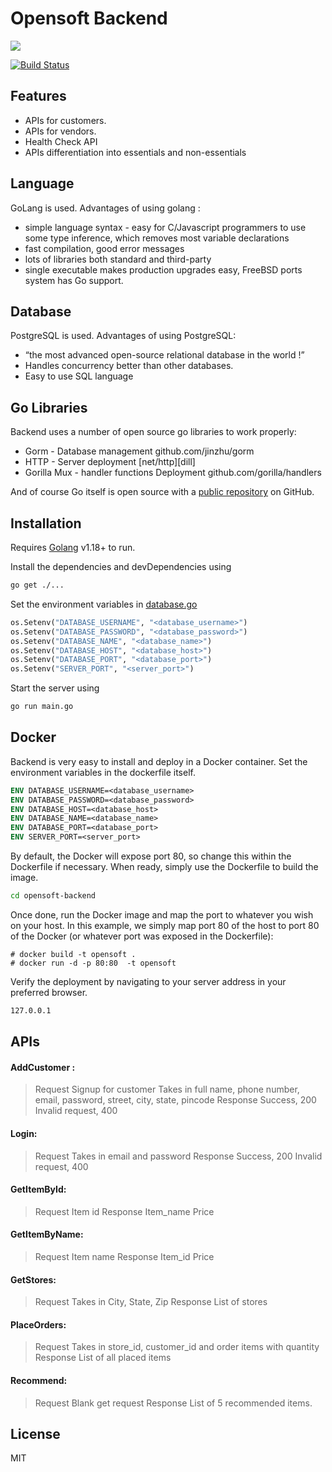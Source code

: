# Opensoft Backend
![](https://user-images.githubusercontent.com/79754058/160650788-dff64dd0-26b5-4ddb-aa39-6852aafd5755.jpg)

[![Build Status](https://travis-ci.org/joemccann/dillinger.svg?branch=master)](https://travis-ci.org/joemccann/dillinger)

## Features

- APIs for customers.
- APIs for vendors.
- Health Check API
- APIs differentiation into essentials and non-essentials

## Language
GoLang is used.
Advantages of using golang :
- simple language syntax - easy for C/Javascript programmers to use some type inference, which removes most variable declarations
- fast compilation, good error messages
- lots of libraries both standard and third-party
- single executable makes production upgrades easy, FreeBSD ports system has Go support.

## Database
PostgreSQL is used.
Advantages of using PostgreSQL:
- “the most advanced open-source relational database in the world !”
- Handles concurrency better than other databases.
- Easy to use SQL language

## Go Libraries

Backend uses a number of open source go libraries to work properly:

- Gorm - Database management github.com/jinzhu/gorm
- HTTP - Server deployment [net/http][dill]
- Gorilla Mux - handler functions Deployment github.com/gorilla/handlers

And of course Go itself is open source with a [public repository]() on GitHub.

## Installation

Requires [Golang](https://go.dev/) v1.18+ to run.

Install the dependencies and devDependencies using

```dockerfile
go get ./...
```



Set the environment variables in [database.go]()
```dockerfile
os.Setenv("DATABASE_USERNAME", "<database_username>")
os.Setenv("DATABASE_PASSWORD", "<database_password>")
os.Setenv("DATABASE_NAME", "<database_name>")
os.Setenv("DATABASE_HOST", "<database_host>")
os.Setenv("DATABASE_PORT", "<database_port>")
os.Setenv("SERVER_PORT", "<server_port>")
```
Start the server using
```dockerfile
go run main.go
```

## Docker

Backend is very easy to install and deploy in a Docker container.
Set the environment variables in the dockerfile itself.
```dockerfile
ENV DATABASE_USERNAME=<database_username>
ENV DATABASE_PASSWORD=<database_password>
ENV DATABASE_HOST=<database_host>
ENV DATABASE_NAME=<database_name>
ENV DATABASE_PORT=<database_port>
ENV SERVER_PORT=<server_port>
```
By default, the Docker will expose port 80, so change this within the
Dockerfile if necessary. When ready, simply use the Dockerfile to
build the image.
```bash
cd opensoft-backend
```
Once done, run the Docker image and map the port to whatever you wish on
your host. In this example, we simply map port 80 of the host to
port 80 of the Docker (or whatever port was exposed in the Dockerfile):

```console
# docker build -t opensoft .
# docker run -d -p 80:80  -t opensoft
```

Verify the deployment by navigating to your server address in
your preferred browser.

```dockerfile
127.0.0.1
```

## APIs

#### AddCustomer :
>Request
	Signup for customer
	Takes in full name, phone number, email, password, street, city, state, pincode
Response
	Success, 200
	Invalid request, 400

#### Login:
>Request
	Takes in email and password
Response
	Success, 200
	Invalid request, 400


#### GetItemById:
>Request
	Item id
Response
	Item_name
	Price


#### GetItemByName:
>Request
	Item name
Response
	Item_id
	Price

#### GetStores:
>Request
	Takes in City, State, Zip
Response
	List of stores


#### PlaceOrders:
>Request
Takes in store_id, customer_id and order items with quantity
Response
	List of all placed items


#### Recommend:

>Request
	Blank get request
Response
	List of 5 recommended items.




## License

MIT

